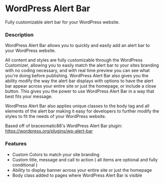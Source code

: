 # WordPress Alert Bar
Fully customizable alert bar for your WordPress website.

### Description
WordPress Alert Bar allows you to quickly and easily add an alert bar to your WordPress website. 

All content and styles are fully customizable through the WordPress Customizer, allowing you to easily match the alert bar to your sites branding with no coding necessary, and with real time preview you can see what you're doing before publishing. WordPress Alert Bar also gives you the ability modify the way the alert bar displays with options to have the alert bar appear across your entire site or just the homepage, or include a close button. This gives you the power to use WordPress Alert Bar in a way that best fits your message.

WordPress Alert Bar also applies unique classes to the body tag and all elements of the alert bar making it easy for developers to further modify the styles to fit the needs of your WordPress website. 

Based off of braceomatic88's WordPress Alert Bar plugin: https://wordpress.org/plugins/wp-alert-bar

### Features
* Custom Colors to match your site branding
* Custom title, message and call to action ( all items are optional and fully conditional )
* Ability to display banner across your entire site or just the homepage
* Body class added to pages where WordPress Alert Bar is visible